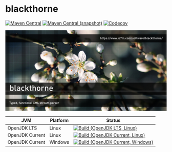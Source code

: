 blackthorne
===

[![Maven Central](https://img.shields.io/maven-central/v/com.io7m.blackthorne/com.io7m.blackthorne.svg?style=flat-square)](http://search.maven.org/#search%7Cga%7C1%7Cg%3A%22com.io7m.blackthorne%22)
[![Maven Central (snapshot)](https://img.shields.io/nexus/s/https/oss.sonatype.org/com.io7m.blackthorne/com.io7m.blackthorne.svg?style=flat-square)](https://oss.sonatype.org/content/repositories/snapshots/com/io7m/blackthorne/)
[![Codecov](https://img.shields.io/codecov/c/github/io7m/blackthorne.svg?style=flat-square)](https://codecov.io/gh/io7m/blackthorne)

![blackthorne](./src/site/resources/blackthorne.jpg?raw=true)

| JVM             | Platform | Status |
|-----------------|----------|--------|
| OpenJDK LTS     | Linux    | [![Build (OpenJDK LTS, Linux)](https://img.shields.io/github/workflow/status/io7m/blackthorne/main-openjdk_lts-linux)](https://github.com/io7m/blackthorne/actions?query=workflow%3Amain-openjdk_lts-linux) |
| OpenJDK Current | Linux    | [![Build (OpenJDK Current, Linux)](https://img.shields.io/github/workflow/status/io7m/blackthorne/main-openjdk_current-linux)](https://github.com/io7m/blackthorne/actions?query=workflow%3Amain-openjdk_current-linux)
| OpenJDK Current | Windows  | [![Build (OpenJDK Current, Windows)](https://img.shields.io/github/workflow/status/io7m/blackthorne/main-openjdk_current-windows)](https://github.com/io7m/blackthorne/actions?query=workflow%3Amain-openjdk_current-windows)

